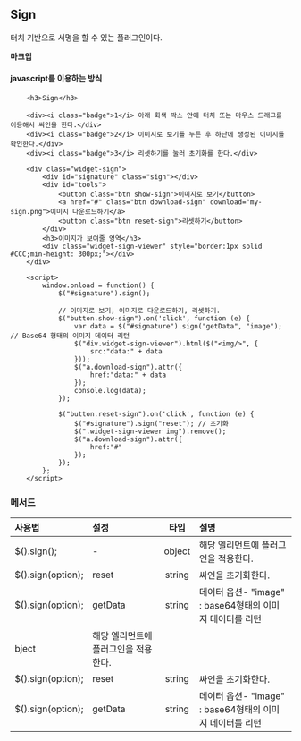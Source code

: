 <!--
layout: 'post'
section: 'Cornerstone Framework'
title: 'Sign'
outline: '터치 기반으로 서명을 할 수 있는 플러그인이다...'
date: '2012-11-16'
tagstr: 'widget'
order: '[4, 3, 11]'
thumbnail: '4.3.11.sign.png'
-->

## Sign

터치 기반으로 서명을 할 수 있는 플러그인이다.

__마크업__

#### javascript를 이용하는 방식


``` cm,{ "iframe-height" : "1100px", "iframe-auto-height": false  }
    <h3>Sign</h3>

    <div><i class="badge">1</i> 아래 회색 박스 안에 터치 또는 마우스 드래그를 이용해서 싸인을 한다.</div>
    <div><i class="badge">2</i> 이미지로 보기를 누른 후 하단에 생성된 이미지를 확인한다.</div>
    <div><i class="badge">3</i> 리셋하기를 눌러 초기화를 한다.</div>

    <div class="widget-sign">
        <div id="signature" class="sign"></div>
        <div id="tools">
            <button class="btn show-sign">이미지로 보기</button>
            <a href="#" class="btn download-sign" download="my-sign.png">이미지 다운로드하기</a>
            <button class="btn reset-sign">리셋하기</button>
        </div>
        <h3>이미지가 보여줄 영역</h3>
        <div class="widget-sign-viewer" style="border:1px solid #CCC;min-height: 300px;"></div>
    </div>

    <script>
	    window.onload = function() {
            $("#signature").sign();

            // 이미지로 보기, 이미지로 다운로드하기, 리셋하기.
            $("button.show-sign").on('click', function (e) {
                var data = $("#signature").sign("getData", "image"); // Base64 형태의 이미지 데이터 리턴
                $("div.widget-sign-viewer").html($("<img/>", {
                    src:"data:" + data
                }));
                $("a.download-sign").attr({
                    href:"data:" + data
                });
                console.log(data);
            });

            $("button.reset-sign").on('click', function (e) {
                $("#signature").sign("reset"); // 초기화
                $(".widget-sign-viewer img").remove();
                $("a.download-sign").attr({
                    href:"#"
                });
            });
        };
    </script>
```

### 메서드

사용법 | 설정 | 타입 | 설명
:-- | :-- | :-: | :--
$().sign(); | - | object | 해당 엘리먼트에 플러그인을 적용한다.
$().sign(option); | reset | string | 싸인을 초기화한다.
$().sign(option); | getData | string | 데이터 옵션- "image" : base64형태의 이미지 데이터를 리턴
bject | 해당 엘리먼트에 플러그인을 적용한다.
$().sign(option); | reset | string | 싸인을 초기화한다.
$().sign(option); | getData | string | 데이터 옵션- "image" : base64형태의 이미지 데이터를 리턴

